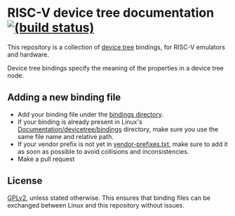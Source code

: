 # RISC-V device tree documentation [![(build status)](https://travis-ci.org/riscv/riscv-device-tree-doc.svg?branch=master)](https://travis-ci.org/riscv/riscv-device-tree-doc)

This repository is a collection of [device tree][dt] bindings, for RISC-V
emulators and hardware.

Device tree bindings specify the meaning of the properties in a device tree
node.


## Adding a new binding file

- Add your binding file under the [bindings directory].
- If your binding is already present in Linux's
  [Documentation/devicetree/bindings][linux-bindings] directory, make sure you
  use the same file name and relative path.
- If your vendor prefix is not yet in [vendor-prefixes.txt], make sure to add
  it as soon as possible to avoid collisions and inconsistencies.
- Make a pull request


## License

[GPLv2], unless stated otherwise. This ensures that binding files can be
exchanged between Linux and this repository without issues.


[dt]: https://www.devicetree.org/
[bindings directory]: bindings
[linux-bindings]: https://git.kernel.org/pub/scm/linux/kernel/git/torvalds/linux.git/tree/Documentation/devicetree/bindings
[vendor-prefixes.txt]: https://git.kernel.org/pub/scm/linux/kernel/git/torvalds/linux.git/tree/Documentation/devicetree/bindings/vendor-prefixes.txt
[GPLv2]: GPL-2.0.license
